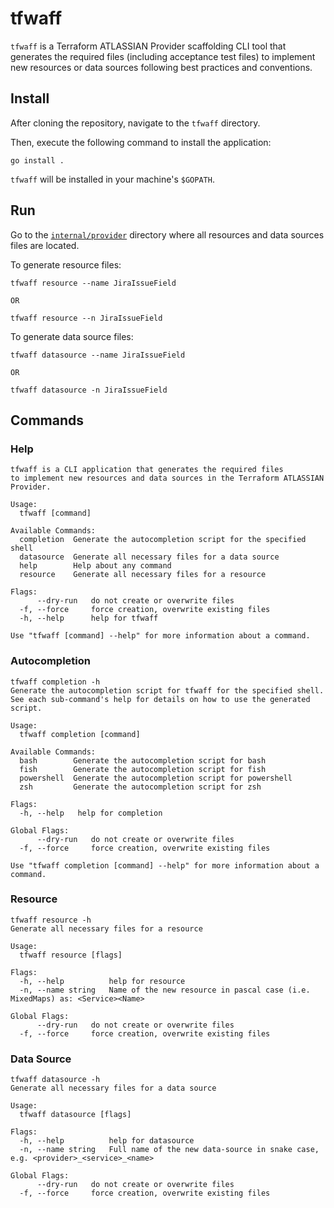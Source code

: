 # tfwaff

`tfwaff` is a Terraform ATLASSIAN Provider scaffolding CLI tool that generates the required files (including acceptance test files) to implement new resources or data sources following best practices and conventions.

## Install

After cloning the repository, navigate to the `tfwaff` directory.

Then, execute the following command to install the application:

```console
go install .
```

`tfwaff` will be installed in your machine's `$GOPATH`.

## Run

Go to the [`internal/provider`](../internal/provider/) directory where all resources and data sources files are located.

To generate resource files:

```console
tfwaff resource --name JiraIssueField

OR 

tfwaff resource --n JiraIssueField
```

To generate data source files:

```console
tfwaff datasource --name JiraIssueField

OR

tfwaff datasource -n JiraIssueField
```

## Commands

### Help

```console
tfwaff is a CLI application that generates the required files
to implement new resources and data sources in the Terraform ATLASSIAN Provider.

Usage:
  tfwaff [command]

Available Commands:
  completion  Generate the autocompletion script for the specified shell
  datasource  Generate all necessary files for a data source
  help        Help about any command
  resource    Generate all necessary files for a resource

Flags:
      --dry-run   do not create or overwrite files
  -f, --force     force creation, overwrite existing files
  -h, --help      help for tfwaff

Use "tfwaff [command] --help" for more information about a command.
```

### Autocompletion

```console
tfwaff completion -h
Generate the autocompletion script for tfwaff for the specified shell.
See each sub-command's help for details on how to use the generated script.

Usage:
  tfwaff completion [command]

Available Commands:
  bash        Generate the autocompletion script for bash
  fish        Generate the autocompletion script for fish
  powershell  Generate the autocompletion script for powershell
  zsh         Generate the autocompletion script for zsh

Flags:
  -h, --help   help for completion

Global Flags:
      --dry-run   do not create or overwrite files
  -f, --force     force creation, overwrite existing files

Use "tfwaff completion [command] --help" for more information about a command.
```

### Resource

```console
tfwaff resource -h
Generate all necessary files for a resource

Usage:
  tfwaff resource [flags]

Flags:
  -h, --help          help for resource
  -n, --name string   Name of the new resource in pascal case (i.e. MixedMaps) as: <Service><Name>

Global Flags:
      --dry-run   do not create or overwrite files
  -f, --force     force creation, overwrite existing files
```

### Data Source

```console
tfwaff datasource -h
Generate all necessary files for a data source

Usage:
  tfwaff datasource [flags]

Flags:
  -h, --help          help for datasource
  -n, --name string   Full name of the new data-source in snake case, e.g. <provider>_<service>_<name>

Global Flags:
      --dry-run   do not create or overwrite files
  -f, --force     force creation, overwrite existing files
```
